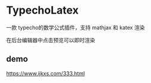 # TypechoLatex
一款 typecho的数学公式插件，支持 mathjax 和 katex 渲染

在后台编辑器中点击预览可以即时渲染

## demo
https://www.ijkxs.com/333.html
